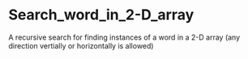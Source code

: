 # Search_word_in_2-D_array
A recursive search for finding instances of a word in a 2-D array (any direction vertially or horizontally is allowed)
